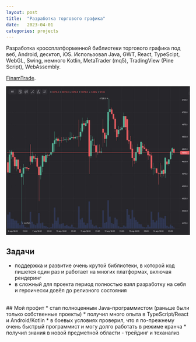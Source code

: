 ```yaml
---
layout: post
title:  "Разработка торгового графика"
date:   2023-04-01
categories: projects
---
```


Разработка кроссплатформенной библиотеки торгового графика под веб, Android, десктоп, iOS.
Использовал Java, GWT, React, TypeScipt, WebGL, Swing, немного Kotlin, MetaTrader (mq5), TradingView (Pine Script), WebAssembly.

[FinamTrade](https://trading.finam.ru).

![](/assets/img/2023_finam_001.jpg)

## Задачи
* поддержка и развитие очень крутой библиотеки, в которой код пишется один раз и работает на многих платформах, включая рендеринг
* в сложный для проекта период полностью взял разработку на себя и героически довёл до релизного состояния

<br/>
## Мой профит
* стал полноценным Java-программистом (раньше были только собственные проекты)
* получил много опыта в TypeScript/React и Android/Kotlin
* в боевых условиях проверил, что я по-прежнему очень быстрый программист и могу долго работать в режиме кранча
* получил знания в новой предметной области - трейдинг и теханализ
